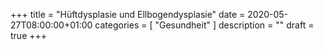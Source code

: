 +++
title =  "Hüftdysplasie und Ellbogendysplasie"
date = 2020-05-27T08:00:00+01:00
categories = [
    "Gesundheit"
]
description = ""
draft = true
+++

